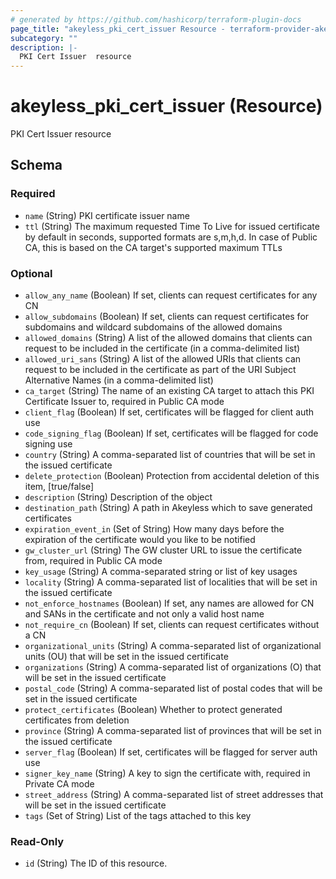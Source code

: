 ```yaml
---
# generated by https://github.com/hashicorp/terraform-plugin-docs
page_title: "akeyless_pki_cert_issuer Resource - terraform-provider-akeyless"
subcategory: ""
description: |-
  PKI Cert Issuer  resource
---
```


# akeyless_pki_cert_issuer (Resource)

PKI Cert Issuer  resource



<!-- schema generated by tfplugindocs -->
## Schema

### Required

- `name` (String) PKI certificate issuer name
- `ttl` (String) The maximum requested Time To Live for issued certificate by default in seconds, supported formats are s,m,h,d. In case of Public CA, this is based on the CA target's supported maximum TTLs

### Optional

- `allow_any_name` (Boolean) If set, clients can request certificates for any CN
- `allow_subdomains` (Boolean) If set, clients can request certificates for subdomains and wildcard subdomains of the allowed domains
- `allowed_domains` (String) A list of the allowed domains that clients can request to be included in the certificate (in a comma-delimited list)
- `allowed_uri_sans` (String) A list of the allowed URIs that clients can request to be included in the certificate as part of the URI Subject Alternative Names (in a comma-delimited list)
- `ca_target` (String) The name of an existing CA target to attach this PKI Certificate Issuer to, required in Public CA mode
- `client_flag` (Boolean) If set, certificates will be flagged for client auth use
- `code_signing_flag` (Boolean) If set, certificates will be flagged for code signing use
- `country` (String) A comma-separated list of countries that will be set in the issued certificate
- `delete_protection` (Boolean) Protection from accidental deletion of this item, [true/false]
- `description` (String) Description of the object
- `destination_path` (String) A path in Akeyless which to save generated certificates
- `expiration_event_in` (Set of String) How many days before the expiration of the certificate would you like to be notified
- `gw_cluster_url` (String) The GW cluster URL to issue the certificate from, required in Public CA mode
- `key_usage` (String) A comma-separated string or list of key usages
- `locality` (String) A comma-separated list of localities that will be set in the issued certificate
- `not_enforce_hostnames` (Boolean) If set, any names are allowed for CN and SANs in the certificate and not only a valid host name
- `not_require_cn` (Boolean) If set, clients can request certificates without a CN
- `organizational_units` (String) A comma-separated list of organizational units (OU) that will be set in the issued certificate
- `organizations` (String) A comma-separated list of organizations (O) that will be set in the issued certificate
- `postal_code` (String) A comma-separated list of postal codes that will be set in the issued certificate
- `protect_certificates` (Boolean) Whether to protect generated certificates from deletion
- `province` (String) A comma-separated list of provinces that will be set in the issued certificate
- `server_flag` (Boolean) If set, certificates will be flagged for server auth use
- `signer_key_name` (String) A key to sign the certificate with, required in Private CA mode
- `street_address` (String) A comma-separated list of street addresses that will be set in the issued certificate
- `tags` (Set of String) List of the tags attached to this key

### Read-Only

- `id` (String) The ID of this resource.


